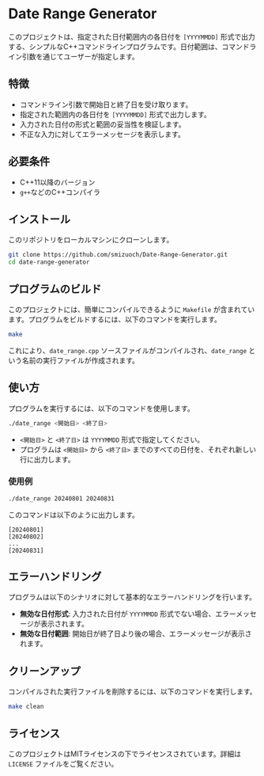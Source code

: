 # Date Range Generator

このプロジェクトは、指定された日付範囲内の各日付を `[YYYYMMDD]` 形式で出力する、シンプルなC++コマンドラインプログラムです。日付範囲は、コマンドライン引数を通じてユーザーが指定します。

## 特徴

- コマンドライン引数で開始日と終了日を受け取ります。
- 指定された範囲内の各日付を `[YYYYMMDD]` 形式で出力します。
- 入力された日付の形式と範囲の妥当性を検証します。
- 不正な入力に対してエラーメッセージを表示します。

## 必要条件

- C++11以降のバージョン
- `g++`などのC++コンパイラ

## インストール

このリポジトリをローカルマシンにクローンします。

```bash
git clone https://github.com/smizuoch/Date-Range-Generator.git
cd date-range-generator
```

## プログラムのビルド

このプロジェクトには、簡単にコンパイルできるように `Makefile` が含まれています。プログラムをビルドするには、以下のコマンドを実行します。

```bash
make
```

これにより、`date_range.cpp` ソースファイルがコンパイルされ、`date_range` という名前の実行ファイルが作成されます。

## 使い方

プログラムを実行するには、以下のコマンドを使用します。

```bash
./date_range <開始日> <終了日>
```

- `<開始日>` と `<終了日>` は `YYYYMMDD` 形式で指定してください。
- プログラムは `<開始日>` から `<終了日>` までのすべての日付を、それぞれ新しい行に出力します。

### 使用例

```bash
./date_range 20240801 20240831
```

このコマンドは以下のように出力します。

```
[20240801]
[20240802]
...
[20240831]
```

## エラーハンドリング

プログラムは以下のシナリオに対して基本的なエラーハンドリングを行います。

- **無効な日付形式**: 入力された日付が `YYYYMMDD` 形式でない場合、エラーメッセージが表示されます。
- **無効な日付範囲**: 開始日が終了日より後の場合、エラーメッセージが表示されます。

## クリーンアップ

コンパイルされた実行ファイルを削除するには、以下のコマンドを実行します。

```bash
make clean
```

## ライセンス

このプロジェクトはMITライセンスの下でライセンスされています。詳細は `LICENSE` ファイルをご覧ください。